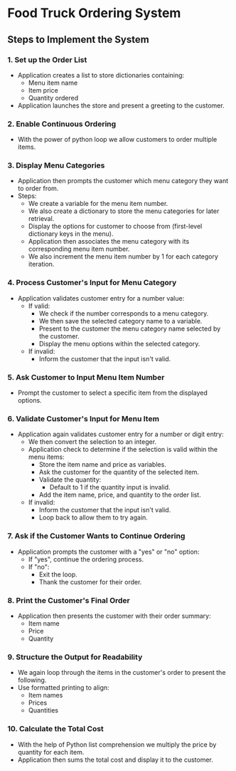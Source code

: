 # Food Truck Ordering System

## Steps to Implement the System

### 1. Set up the Order List
- Application creates a list to store dictionaries containing:
    - Menu item name
    - Item price
    - Quantity ordered
- Application launches the store and present a greeting to the customer.

### 2. Enable Continuous Ordering
- With the power of python loop we allow customers to order multiple items.

### 3. Display Menu Categories
- Application then prompts the customer which menu category they want to order from.
- Steps:
    - We create a variable for the menu item number.
    - We also create a dictionary to store the menu categories for later retrieval.
    - Display the options for customer to choose from (first-level dictionary keys in the menu).
    - Application then associates the menu category with its corresponding menu item number.
    - We also increment the menu item number by 1 for each category iteration.

### 4. Process Customer's Input for Menu Category
- Application validates customer entry for a number value:
    - If valid:
        - We check if the number corresponds to a menu category.
        - We then save the selected category name to a variable.
        - Present to the customer the menu category name selected by the customer.
        - Display the menu options within the selected category.
    - If invalid:
        - Inform the customer that the input isn't valid.

### 5. Ask Customer to Input Menu Item Number
- Prompt the customer to select a specific item from the displayed options.

### 6. Validate Customer's Input for Menu Item
- Application again validates customer entry for a number or digit entry:
    - We then convert the selection to an integer.
    - Application check to determine if the selection is valid within the menu items:
        - Store the item name and price as variables.
        - Ask the customer for the quantity of the selected item.
        - Validate the quantity:
            - Default to 1 if the quantity input is invalid.
        - Add the item name, price, and quantity to the order list.
    - If invalid:
        - Inform the customer that the input isn't valid.
        - Loop back to allow them to try again.

### 7. Ask if the Customer Wants to Continue Ordering
- Application prompts the customer with a "yes" or "no" option:
    - If "yes", continue the ordering process.
    - If "no":
        - Exit the loop.
        - Thank the customer for their order.

### 8. Print the Customer's Final Order
- Application then presents the customer with their order summary:
    - Item name
    - Price
    - Quantity

### 9. Structure the Output for Readability
- We again loop through the items in the customer's order to present the following.
- Use formatted printing to align:
    - Item names
    - Prices
    - Quantities

### 10. Calculate the Total Cost
- With the help of Python list comprehension we multiply the price by quantity for each item.
- Application then sums the total cost and display it to the customer.